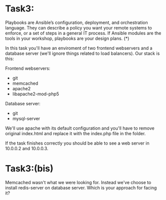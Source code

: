 # Task3:

Playbooks are Ansible’s configuration, deployment, and orchestration language. They can describe a policy you want your remote systems to enforce, or a set of steps in a general IT process.
If Ansible modules are the tools in your workshop, playbooks are your design plans. (*)

In this task you'll have an enviroment of two frontend webservers and a database server (we'll ignore things related to load balancers). Our stack is this:

Frontend webservers:
- git
- memcached
- apache2
- libapache2-mod-php5

Database server:
- git
- mysql-server

We'll use apache with its default configuration and you'll have to remove original index.html and replace it with the index.php file in the folder.

If the task finishes correctly you should be able to see a web server in 10.0.0.2 and 10.0.0.3.

# Task3:(bis)

Memcached wasn't what we were looking for. Instead we've choose to install redis-server on database server. Which is your approach for facing it?
